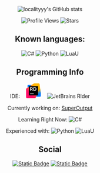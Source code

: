 
<div align="center">

![localityyy's GitHub stats](https://github-readme-stats.vercel.app/api?username=localityyy&show_icons=true&theme=radical)

<img height="25" src="https://api.visitorbadge.io/api/VisitorHit?user=localityy" alt="Profile Views"/> <img height="25" src="https://img.shields.io/github/stars/localityyy?style=for-the-badge&logo=github&label=Stars" alt="Stars"/>

  
<h2>Known languages: </h2>
<img src="https://cdn.jsdelivr.net/gh/devicons/devicon/icons/csharp/csharp-original.svg" alt="C#" width="70" height="70"/>  <img src="https://cdn.jsdelivr.net/gh/devicons/devicon/icons/python/python-original.svg" alt="Python" width="70" height="70"/> <img src="https://devforum-uploads.s3.dualstack.us-east-2.amazonaws.com/uploads/original/4X/c/5/a/c5acf1685bdf34d1d721c0c5ec8fc3c4e8c80b03.png" alt="LuaU" width="70" height="70" />




<div align="center">
<h2>Programming Info</h2>
</div>

 IDE:
ㅤ<img src="https://raw.githubusercontent.com/JetBrains/logos/refs/heads/master/web/rider/rider.svg" alt="JetBrains RIder" width="40" height="40"/> ㅤ<img src="https://raw.githubusercontent.com/MicrosoftDocs/visualstudio-docs/refs/heads/main/docs/media/vs-code-logo.svg" alt="JetBrains RIder" width="40" height="40"/>

 Currently working on: <a href="https://github.com/localityyy/SuperOutput" target="_self">SuperOutput</a>

 Learning Right Now: <img src="https://cdn.jsdelivr.net/gh/devicons/devicon/icons/csharp/csharp-original.svg" alt="C#" width="20" height="20"/>

 Experienced with: <img src="https://cdn.jsdelivr.net/gh/devicons/devicon/icons/python/python-original.svg" alt="Python" width="20" height="20"/> <img src="https://devforum-uploads.s3.dualstack.us-east-2.amazonaws.com/uploads/original/4X/c/5/a/c5acf1685bdf34d1d721c0c5ec8fc3c4e8c80b03.png" alt="LuaU" width="20" height="20" />

## Social 
[![Static Badge](https://img.shields.io/badge/Discord-0?style=for-the-badge&logo=discord&logoSize=auto&color=black)](https://discord.com/users/1203798458499207241)
[![Static Badge](https://img.shields.io/badge/Steam-0?style=for-the-badge&logo=steam&logoColor=white&color=black)](https://steamcommunity.com/id/neeloves/)
